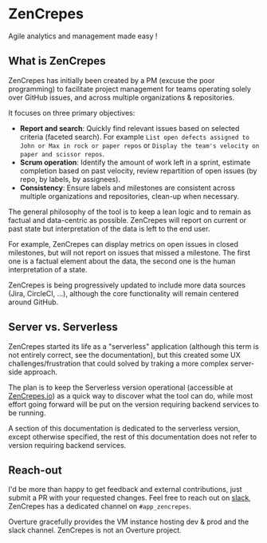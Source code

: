 # ZenCrepes

Agile analytics and management made easy !

## What is ZenCrepes

ZenCrepes has initially been created by a PM (excuse the poor programming) to facilitate project management for teams operating solely over GitHub issues, and across multiple organizations & repositories.

It focuses on three primary objectives:

- **Report and search**: Quickly find relevant issues based on selected criteria (faceted search). For example `List open defects assigned to John or Max in rock or paper repos` or `Display the team's velocity on paper and scissor repos`.
- **Scrum operation**: Identify the amount of work left in a sprint, estimate completion based on past velocity, review repartition of open issues (by repo, by labels, by assignees).
- **Consistency**: Ensure labels and milestones are consistent across multiple organizations and repositories, clean-up when necessary.

The general philosophy of the tool is to keep a lean logic and to remain as factual and data-centric as possible. ZenCrepes will report on current or past state but interpretation of the data is left to the end user.

For example, ZenCrepes can display metrics on open issues in closed milestones, but will not report on issues that missed a milestone. The first one is a factual element about the data, the second one is the human interpretation of a state.

ZenCrepes is being progressively updated to include more data sources (Jira, CircleCI, ...), although the core functionality will remain centered around GitHub.

## Server vs. Serverless

ZenCrepes started its life as a "serverless" application (although this term is not entirely correct, see the documentation), but this created some UX challenges/frustration that could solved by traking a more complex server-side approach.

The plan is to keep the Serverless version operational (accessible at [ZenCrepes.io](https://zencrepes.io)) as a quick way to discover what the tool can do, while most effort going forward will be put on the version requiring backend services to be running.

A section of this documentation is dedicated to the serverless version, except otherwise specified, the rest of this documentation does not refer to version requiring backend services.

## Reach-out

I'd be more than happy to get feedback and external contributions, just submit a PR with your requested changes. Feel free to reach out on [slack](http://slack.overture.bio/), ZenCrepes has a dedicated channel on `#app_zencrepes`.

Overture gracefully provides the VM instance hosting dev & prod and the slack channel. ZenCrepes is not an Overture project.
